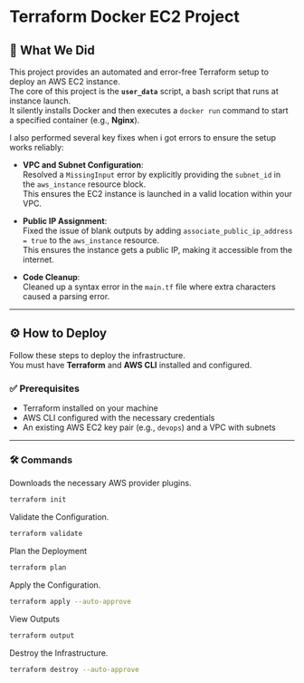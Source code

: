 # Terraform Docker EC2 Project

## 📜 What We Did
This project provides an automated and error-free Terraform setup to deploy an AWS EC2 instance.  
The core of this project is the **`user_data`** script, a bash script that runs at instance launch.  
It silently installs Docker and then executes a `docker run` command to start a specified container (e.g., **Nginx**).

I also performed several key fixes when i got errors to ensure the setup works reliably:

- **VPC and Subnet Configuration**:  
  Resolved a `MissingInput` error by explicitly providing the `subnet_id` in the `aws_instance` resource block.  
  This ensures the EC2 instance is launched in a valid location within your VPC.

- **Public IP Assignment**:  
  Fixed the issue of blank outputs by adding `associate_public_ip_address = true` to the `aws_instance` resource.  
  This ensures the instance gets a public IP, making it accessible from the internet.

- **Code Cleanup**:  
  Cleaned up a syntax error in the `main.tf` file where extra characters caused a parsing error.


---

## ⚙️ How to Deploy

Follow these steps to deploy the infrastructure.  
You must have **Terraform** and **AWS CLI** installed and configured.

### ✅ Prerequisites
- Terraform installed on your machine  
- AWS CLI configured with the necessary credentials  
- An existing AWS EC2 key pair (e.g., `devops`) and a VPC with subnets  

---

### 🛠 Commands

Downloads the necessary AWS provider plugins.
```bash
terraform init
```
Validate the Configuration.
```bash
terraform validate
```
Plan the Deployment
```bash
terraform plan
```
Apply the Configuration.
```bash
terraform apply --auto-approve
```
View Outputs
```bash
terraform output
```
Destroy the Infrastructure.
```bash
terraform destroy --auto-approve
```